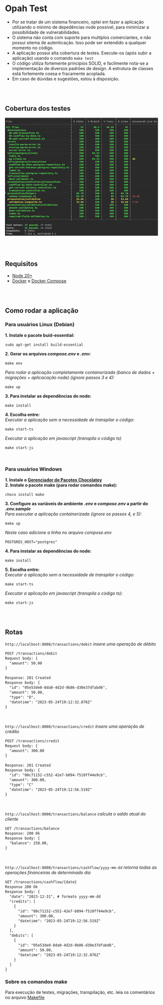 # Opah Test
* Por se tratar de um sistema financeiro, optei em fazer a aplicação utilizando o mínimo de depedências node possível, para minimizar a possibilidade de vulnerabilidades.
* O sistema não conta com suporte para multiplos comerciantes, e não possui sitema de autenticação. Isso pode ser extendido a qualquer momento no código. 
* A aplicação possui alta cobertura de testes. Execute-os (após subir a aplicação) usando o comando `make test`
* O código utiliza fortemente princípios SOLID, e facilmente nota-se a implementação de diversos padrões de design. A estrutura de classes está fortemente coesa e fracamente acoplada.
* Em caso de dúvidas e sugestões, estou à disposição.

<br/><br/>

## Cobertura dos testes
![Cobertura de testes](./images/test-coverage.png)

<br/><br/>

## Requisitos
* [Node 20+](https://nodejs.org/en)
* [Docker](https://docs.docker.com/engine/install/) e [Docker Compose](https://docs.docker.com/compose/)

<br/><br>

## Como rodar a aplicação
### Para usuários Linux (Debian)
**1. Instale o pacote buid-essential:**
 ```shell
 sudo apt-get install build-essential
 ```
**2. Gerar os arquivos *compose.env* e *.env*:**
```shell 
make env
```
*Para rodar a aplicação completamente containerizada (banco de dados + migrações + aplicacação node) (ignore passos 3 e 4):*  
```shell
make up
```
**3. Para instalar as dependências do node:**
```shell
make install
```
**4. Escolha entre:**  
*Executar a aplicação sem a necessidade de transpilar o código:*
```shell
make start-ts
```   
*Executar a aplicação em javascript (transpila o código ts)*
```shell
make start-js
```

<br/>

### Para usuários Windows
**1. Instale o [Gerenciador de Pacotes Chocolatey](https://chocolatey.org/install)**  
**2. Instale o pacote make (para rodar comandos make):**
```shell
choco install make
```
**3. Configure as variáveis de ambiente *.env* e *compose.env* a partir do *.env.sample***  
*Para executar a aplicação containerizada (ignore os passos 4, e 5):*
```shell
make up
```  
*Neste caso adicione a linha no arquivo compose.env*
```shell 
POSTGRES_HOST="postgres"
``` 
**4. Para instalar as dependências do node:**
```shell
make install
```
**5. Escolha entre:**  
*Executar a aplicação sem a necessidade de transpilar o código:*
```shell
make start-ts
```   
*Executar a aplicação em javascript (transpila o código ts):*
```shell
make start-js
```

<br/><br>

## Rotas
 
`http://localhost:8000/transactions/debit`
*insere uma operação de débito*
```vbnet
POST /transactions/debit
Request body: {
  "amount": 50.00
}

Response: 201 Created
Response body: {
  "id": "05e53de0-8da0-4d2d-9b86-d30e37dfabd6",
  "amount": 50.00,
  "type": "D",
  "datetime": "2023-05-24T19:12:32.876Z"
}
```

<br/><br/> 
`http://localhost:8000/transactions/credit`
*insere uma operação de crédito*
```vbnet
POST /transactions/credit
Request body: {
  "amount": 300.00
}

Response: 201 Created
Response body: {
  "id": "08c71152-c552-42e7-b094-f510ff44e9cb",
  "amount": 300.00,
  "type": "C"
  "datetime": "2023-05-24T19:12:56.519Z"
}
```

<br/><br/>
`http://localhost:8000/transactions/balance`
*calcula o saldo atual do cliente*
```vbnet
GET /transactions/balance
Response: 200 Ok
Response body: {
  "balance": 250.00,
}
```

<br/><br/>
`http://localhost:8000/transactions/cashflow/yyyy-mm-dd`
*retorna todas as operações financeiras de determinado dia*
```vbnet
GET /transactions/cashflow/{date}
Response 200 Ok
Response body: {
  "date": "2023-12-31", # formato yyyy-mm-dd
  "credits": [
    {
      "id": "08c71152-c552-42e7-b094-f510ff44e9cb",
      "amount": 300.00,
      "datetime": "2023-05-24T19:12:56.519Z"
    }
  ],
  "debits": [
    {
      "id": "05e53de0-8da0-4d2d-9b86-d30e37dfabd6",
      "amount": 50.00,
      "datetime": "2023-05-24T19:12:32.876Z"
    }
  ]
}
```

### Sobre os comandos make
Para execução de testes, migrações, transpilação, etc. leia os comentários no arquivo [Makefile](Makefile)
